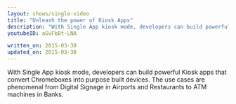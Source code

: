 ```yaml
---
layout: shows/single-video
title: "Unleash the power of Kiosk Apps"
description: "With Single App kiosk mode, developers can build powerful Kiosk apps that convert Chromeboxes into purpose built devices. The use cases are phenomenal from Digital Signage in Airports and Restaurants to ATM machines in Banks."
youtubeID: aGvFbBt-LNA

written_on: 2015-03-30
updated_on: 2015-03-30
---
```


With Single App kiosk mode, developers can build powerful Kiosk apps that convert Chromeboxes into purpose built devices. The use cases are phenomenal from Digital Signage in Airports and Restaurants to ATM machines in Banks.
